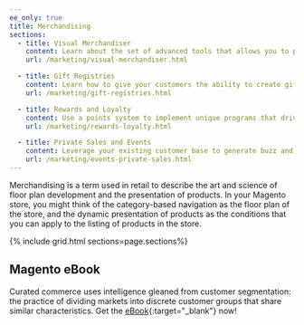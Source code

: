 ```yaml
---
ee_only: true
title: Merchandising
sections:
  - title: Visual Merchandiser
    content: Learn about the set of advanced tools that allows you to position products, and apply conditions that determine which products appear in the category listing.
    url: /marketing/visual-merchandiser.html

  - title: Gift Registries
    content: Learn how to give your customers the ability to create gift registries for special occasions, and to invite their friends and family to purchase their gifts from the gift registry.
    url: /marketing/gift-registries.html

  - title: Rewards and Loyalty
    content: Use a points system to implement unique programs that drive customer engagement and promote customer loyalty. You can award points for a wide range of transaction and customer activities and control the point allotment, balance, and expiration.
    url: /marketing/rewards-loyalty.html

  - title: Private Sales and Events
    content: Leverage your existing customer base to generate buzz and new leads, or to offload surplus inventory through private sales and other catalog events.
    url: /marketing/events-private-sales.html
---
```


Merchandising is a term used in retail to describe the art and science of floor plan development and the presentation of products. In your Magento store, you might think of the category-based navigation as the floor plan of the store, and the dynamic presentation of products as the conditions that you can apply to the listing of products in the store.

{% include grid.html sections=page.sections%}

## Magento eBook

Curated commerce uses intelligence gleaned from customer segmentation: the practice of dividing markets into discrete customer groups that share similar characteristics. Get the [eBook][1]{:target="_blank"} now!

[1]: https://magento.com/resources/curated-commerce
